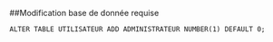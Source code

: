    ##Modification base de donnée requise
   ~~~~
   ALTER TABLE UTILISATEUR ADD ADMINISTRATEUR NUMBER(1) DEFAULT 0;
   ~~~~
